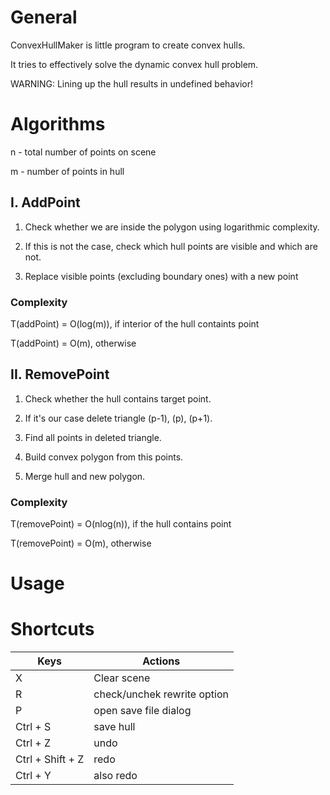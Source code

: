 # General

ConvexHullMaker is little program to create convex hulls.

It tries to effectively solve the dynamic convex hull problem.

WARNING: Lining up the hull results in undefined behavior!

# Algorithms

n - total number of points on scene

m - number of points in hull

## I. AddPoint

1. Check whether we are inside the polygon using logarithmic complexity.

2. If this is not the case, check which hull points are visible and which are not.

3. Replace visible points (excluding boundary ones) with a new point

### Complexity

T(addPoint) = O(log(m)), if interior of the hull containts point

T(addPoint) = O(m), otherwise

## II.  RemovePoint

1. Check whether the hull contains target point.

2. If it's our case delete triangle (p-1), (p), (p+1).

3. Find all points in deleted triangle.

4. Build convex polygon from this points.

5. Merge hull and new polygon.

### Complexity

T(removePoint) = O(nlog(n)), if the hull contains point

T(removePoint) = O(m), otherwise

# Usage

# Shortcuts

| Keys  | Actions |
|-------|---------|
X | Clear scene
R | check/unchek rewrite option
P | open save file dialog
Ctrl + S | save hull
Ctrl + Z | undo
Ctrl + Shift + Z | redo
Ctrl + Y | also redo